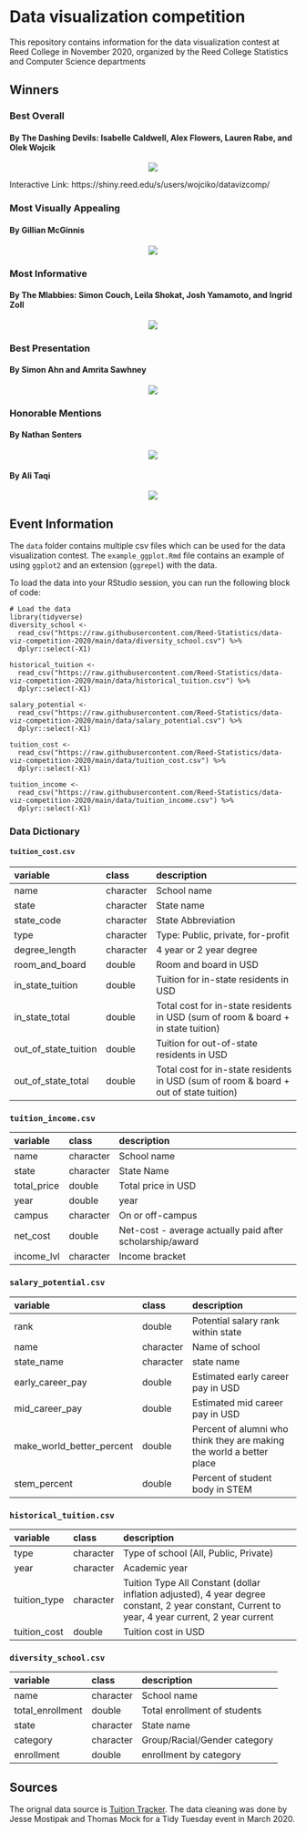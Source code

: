 # Data visualization competition

This repository contains information for the data visualization contest at Reed College in November 2020, organized by the Reed College Statistics and Computer Science departments

## Winners

### Best Overall
#### By The Dashing Devils: Isabelle Caldwell, Alex Flowers, Lauren Rabe, and Olek Wojcik

<p align="center">
  <img src="https://github.com/Reed-Statistics/data-viz-competition-2020/blob/main/winning%20plots/DashingDevils.png" />
</p>
Interactive Link: https://shiny.reed.edu/s/users/wojciko/datavizcomp/


### Most Visually Appealing
#### By Gillian McGinnis

<p align="center">
  <img src="https://github.com/Reed-Statistics/data-viz-competition-2020/blob/main/winning%20plots/GillianMcGinnis.png" />
</p>


### Most Informative
#### By The Mlabbies: Simon Couch, Leila Shokat, Josh Yamamoto, and Ingrid Zoll

<p align="center">
  <img src="https://github.com/Reed-Statistics/data-viz-competition-2020/blob/main/winning%20plots/mlab_plot.jpg" />
</p>


### Best Presentation
#### By Simon Ahn and Amrita Sawhney

<p align="center">
  <img src="https://github.com/Reed-Statistics/data-viz-competition-2020/blob/main/winning%20plots/AmritaAndSimon.gif" />
</p>


### Honorable Mentions

#### By Nathan Senters

<p align="center">
  <img src="https://github.com/Reed-Statistics/data-viz-competition-2020/blob/main/winning%20plots/NathanSenters.png" />
</p>


#### By Ali Taqi

<p align="center">
  <img src="https://github.com/Reed-Statistics/data-viz-competition-2020/blob/main/winning%20plots/AliTaqi.jpg" />
</p>


## Event Information

The `data` folder contains multiple csv files which can be used for the data visualization contest. The `example_ggplot.Rmd` file contains an example of using `ggplot2` and an extension (`ggrepel`) with the data.

To load the data into your RStudio session, you can run the following block of code:

```{r load_data, message = FALSE, warning = FALSE}
# Load the data
library(tidyverse)
diversity_school <- 
  read_csv("https://raw.githubusercontent.com/Reed-Statistics/data-viz-competition-2020/main/data/diversity_school.csv") %>%
  dplyr::select(-X1)

historical_tuition <- 
  read_csv("https://raw.githubusercontent.com/Reed-Statistics/data-viz-competition-2020/main/data/historical_tuition.csv") %>%
  dplyr::select(-X1)

salary_potential <-
  read_csv("https://raw.githubusercontent.com/Reed-Statistics/data-viz-competition-2020/main/data/salary_potential.csv") %>%
  dplyr::select(-X1)

tuition_cost <-
  read_csv("https://raw.githubusercontent.com/Reed-Statistics/data-viz-competition-2020/main/data/tuition_cost.csv") %>% 
  dplyr::select(-X1)

tuition_income <-
  read_csv("https://raw.githubusercontent.com/Reed-Statistics/data-viz-competition-2020/main/data/tuition_income.csv") %>%
  dplyr::select(-X1)
```

### Data Dictionary

#### `tuition_cost.csv`

|variable             |class     |description |
|:--------------------|:---------|:-----------|
|name                 |character |School name |
|state                |character | State name |
|state_code           |character | State Abbreviation |
|type                 |character | Type: Public, private, for-profit|
|degree_length        |character | 4 year or 2 year degree |
|room_and_board       |double    | Room and board in USD |
|in_state_tuition     |double    | Tuition for in-state residents in USD |
|in_state_total       |double    | Total cost for in-state residents in USD (sum of room & board + in state tuition) |
|out_of_state_tuition |double    | Tuition for out-of-state residents in USD|
|out_of_state_total   |double    | Total cost for in-state residents in USD (sum of room & board + out of state tuition) |

### `tuition_income.csv`

|variable    |class     |description |
|:-----------|:---------|:-----------|
|name        |character | School name |
|state       |character | State Name |
|total_price |double    | Total price in USD |
|year        |double    | year |
|campus      |character | On or off-campus |
|net_cost    |double    | Net-cost - average actually paid after scholarship/award |
|income_lvl  |character | Income bracket |

### `salary_potential.csv`

|variable                  |class     |description |
|:-------------------------|:---------|:-----------|
|rank                      |double    | Potential salary rank within state |
|name                      |character | Name of school |
|state_name                |character | state name |
|early_career_pay          |double    | Estimated early career pay in USD |
|mid_career_pay            |double    | Estimated mid career pay in USD |
|make_world_better_percent |double    | Percent of alumni who think they are making the world a better place |
|stem_percent              |double    | Percent of student body in STEM |

### `historical_tuition.csv`

|variable     |class     |description |
|:------------|:---------|:-----------|
|type         |character | Type of school (All, Public, Private) |
|year         |character | Academic year |
|tuition_type |character | Tuition Type All Constant (dollar inflation adjusted), 4 year degree constant, 2 year constant, Current to year, 4 year current, 2 year current |
|tuition_cost |double    | Tuition cost in USD |

### `diversity_school.csv`
|variable         |class     |description |
|:----------------|:---------|:-----------|
|name             |character | School name |
|total_enrollment |double    | Total enrollment of students |
|state            |character | State name |
|category         |character | Group/Racial/Gender category |
|enrollment       |double    | enrollment by category |

## Sources
The orignal data source is [Tuition Tracker](https://www.tuitiontracker.org/). The data cleaning was done by Jesse Mostipak and Thomas Mock for a Tidy Tuesday event in March 2020.
